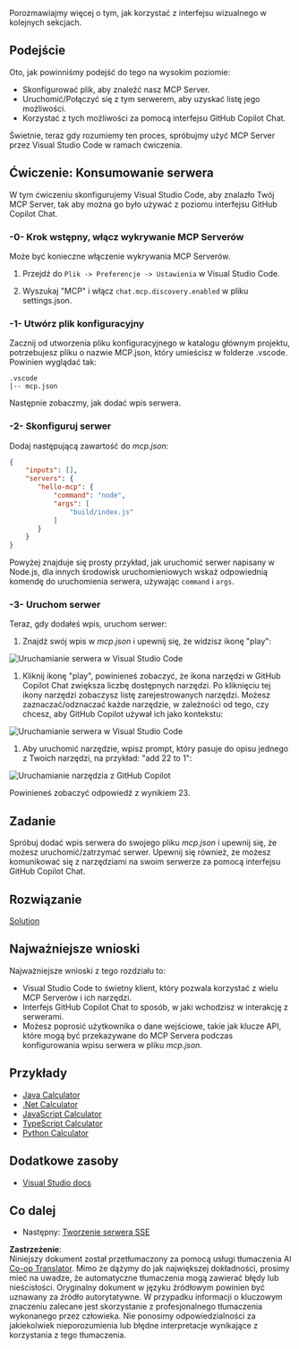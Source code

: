 <!--
CO_OP_TRANSLATOR_METADATA:
{
  "original_hash": "54e9ffc5dba01afcb8880a9949fd1881",
  "translation_date": "2025-07-13T19:29:06+00:00",
  "source_file": "03-GettingStarted/04-vscode/README.md",
  "language_code": "pl"
}
-->
Porozmawiajmy więcej o tym, jak korzystać z interfejsu wizualnego w kolejnych sekcjach.

## Podejście

Oto, jak powinniśmy podejść do tego na wysokim poziomie:

- Skonfigurować plik, aby znaleźć nasz MCP Server.
- Uruchomić/Połączyć się z tym serwerem, aby uzyskać listę jego możliwości.
- Korzystać z tych możliwości za pomocą interfejsu GitHub Copilot Chat.

Świetnie, teraz gdy rozumiemy ten proces, spróbujmy użyć MCP Server przez Visual Studio Code w ramach ćwiczenia.

## Ćwiczenie: Konsumowanie serwera

W tym ćwiczeniu skonfigurujemy Visual Studio Code, aby znalazło Twój MCP Server, tak aby można go było używać z poziomu interfejsu GitHub Copilot Chat.

### -0- Krok wstępny, włącz wykrywanie MCP Serverów

Może być konieczne włączenie wykrywania MCP Serverów.

1. Przejdź do `Plik -> Preferencje -> Ustawienia` w Visual Studio Code.

1. Wyszukaj "MCP" i włącz `chat.mcp.discovery.enabled` w pliku settings.json.

### -1- Utwórz plik konfiguracyjny

Zacznij od utworzenia pliku konfiguracyjnego w katalogu głównym projektu, potrzebujesz pliku o nazwie MCP.json, który umieścisz w folderze .vscode. Powinien wyglądać tak:

```text
.vscode
|-- mcp.json
```

Następnie zobaczmy, jak dodać wpis serwera.

### -2- Skonfiguruj serwer

Dodaj następującą zawartość do *mcp.json*:

```json
{
    "inputs": [],
    "servers": {
       "hello-mcp": {
           "command": "node",
           "args": [
               "build/index.js"
           ]
       }
    }
}
```

Powyżej znajduje się prosty przykład, jak uruchomić serwer napisany w Node.js, dla innych środowisk uruchomieniowych wskaż odpowiednią komendę do uruchomienia serwera, używając `command` i `args`.

### -3- Uruchom serwer

Teraz, gdy dodałeś wpis, uruchom serwer:

1. Znajdź swój wpis w *mcp.json* i upewnij się, że widzisz ikonę "play":

  ![Uruchamianie serwera w Visual Studio Code](../../../../translated_images/vscode-start-server.8e3c986612e3555de47e5b1e37b2f3020457eeb6a206568570fd74a17e3796ad.pl.png)  

1. Kliknij ikonę "play", powinieneś zobaczyć, że ikona narzędzi w GitHub Copilot Chat zwiększa liczbę dostępnych narzędzi. Po kliknięciu tej ikony narzędzi zobaczysz listę zarejestrowanych narzędzi. Możesz zaznaczać/odznaczać każde narzędzie, w zależności od tego, czy chcesz, aby GitHub Copilot używał ich jako kontekstu:

  ![Uruchamianie serwera w Visual Studio Code](../../../../translated_images/vscode-tool.0b3bbea2fb7d8c26ddf573cad15ef654e55302a323267d8ee6bd742fe7df7fed.pl.png)

1. Aby uruchomić narzędzie, wpisz prompt, który pasuje do opisu jednego z Twoich narzędzi, na przykład: "add 22 to 1":

  ![Uruchamianie narzędzia z GitHub Copilot](../../../../translated_images/vscode-agent.d5a0e0b897331060518fe3f13907677ef52b879db98c64d68a38338608f3751e.pl.png)

  Powinieneś zobaczyć odpowiedź z wynikiem 23.

## Zadanie

Spróbuj dodać wpis serwera do swojego pliku *mcp.json* i upewnij się, że możesz uruchomić/zatrzymać serwer. Upewnij się również, że możesz komunikować się z narzędziami na swoim serwerze za pomocą interfejsu GitHub Copilot Chat.

## Rozwiązanie

[Solution](./solution/README.md)

## Najważniejsze wnioski

Najważniejsze wnioski z tego rozdziału to:

- Visual Studio Code to świetny klient, który pozwala korzystać z wielu MCP Serverów i ich narzędzi.
- Interfejs GitHub Copilot Chat to sposób, w jaki wchodzisz w interakcję z serwerami.
- Możesz poprosić użytkownika o dane wejściowe, takie jak klucze API, które mogą być przekazywane do MCP Servera podczas konfigurowania wpisu serwera w pliku *mcp.json*.

## Przykłady

- [Java Calculator](../samples/java/calculator/README.md)
- [.Net Calculator](../../../../03-GettingStarted/samples/csharp)
- [JavaScript Calculator](../samples/javascript/README.md)
- [TypeScript Calculator](../samples/typescript/README.md)
- [Python Calculator](../../../../03-GettingStarted/samples/python)

## Dodatkowe zasoby

- [Visual Studio docs](https://code.visualstudio.com/docs/copilot/chat/mcp-servers)

## Co dalej

- Następny: [Tworzenie serwera SSE](../05-sse-server/README.md)

**Zastrzeżenie**:  
Niniejszy dokument został przetłumaczony za pomocą usługi tłumaczenia AI [Co-op Translator](https://github.com/Azure/co-op-translator). Mimo że dążymy do jak największej dokładności, prosimy mieć na uwadze, że automatyczne tłumaczenia mogą zawierać błędy lub nieścisłości. Oryginalny dokument w języku źródłowym powinien być uznawany za źródło autorytatywne. W przypadku informacji o kluczowym znaczeniu zalecane jest skorzystanie z profesjonalnego tłumaczenia wykonanego przez człowieka. Nie ponosimy odpowiedzialności za jakiekolwiek nieporozumienia lub błędne interpretacje wynikające z korzystania z tego tłumaczenia.